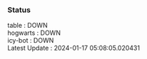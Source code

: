 ### Status


table : DOWN  
hogwarts : DOWN  
icy-bot : DOWN  
Latest Update : 2024-01-17 05:08:05.020431
